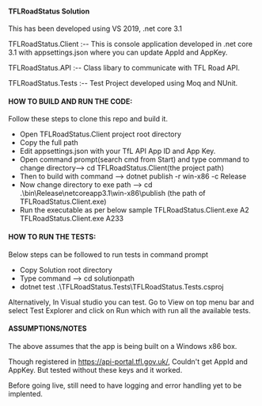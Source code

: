 #### TFLRoadStatus Solution
This has been developed using VS 2019, .net core 3.1

TFLRoadStatus.Client :-- This is console application developed in .net core 3.1 with appsettings.json where you can update AppId and AppKey.

TFLRoadStatus.API :-- Class libary to communicate with TFL Road API.

TFLRoadStatus.Tests :-- Test Project developed using Moq and NUnit.


#### HOW TO BUILD AND RUN THE CODE:
Follow these steps to clone this repo and build it.
- Open TFLRoadStatus.Client project root directory
- Copy the full path 
- Edit appsettings.json with your TfL API App ID and App Key.
- Open command prompt(search cmd from Start) and type command to change directory--> cd TFLRoadStatus.Client(the project path)
- Then to build with command --> dotnet publish -r win-x86 -c Release 
- Now change directory to exe path --> cd .\bin\Release\netcoreapp3.1\win-x86\publish (the path of TFLRoadStatus.Client.exe)
- Run the executable as per below sample
   TFLRoadStatus.Client.exe A2
   TFLRoadStatus.Client.exe A233

#### HOW TO RUN THE TESTS:
  Below steps can be followed to run tests in command prompt
  - Copy Solution root directory 
  - Type command --> cd solutionpath 
  - dotnet test .\TFLRoadStatus.Tests\TFLRoadStatus.Tests.csproj

 Alternatively, In Visual studio you can test. Go to View on top menu bar and select Test Explorer and click on Run which with run all the available tests.

#### ASSUMPTIONS/NOTES
The above assumes that the app is being built on a Windows x86 box.

Though registered in https://api-portal.tfl.gov.uk/, Couldn't get AppId and AppKey. But tested without these keys and it worked.

Before going live, still need to have logging and error handling yet to be implented.
